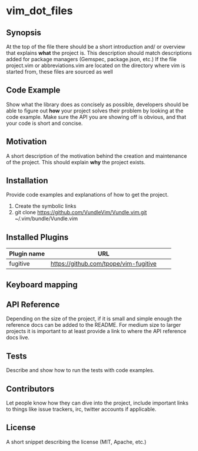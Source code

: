 # vim_dot_files
## Synopsis

At the top of the file there should be a short introduction and/ or overview that explains **what** the project is. This description should match descriptions added for package managers (Gemspec, package.json, etc.)
If the file project.vim or abbreviations.vim are located on the directory where
vim is started from, these files are sourced as well

## Code Example

Show what the library does as concisely as possible, developers should be able to figure out **how** your project solves their problem by looking at the code example. Make sure the API you are showing off is obvious, and that your code is short and concise.

## Motivation

A short description of the motivation behind the creation and maintenance of the project. This should explain **why** the project exists.

## Installation

Provide code examples and explanations of how to get the project.
1. Create the symbolic links
1. git clone https://github.com/VundleVim/Vundle.vim.git ~/.vim/bundle/Vundle.vim

## Installed Plugins

| Plugin name | URL |  |  |
|-------------|-----|--|--|
| fugitive |https://github.com/tpope/vim-fugitive  |  |  |


## Keyboard mapping


## API Reference

Depending on the size of the project, if it is small and simple enough the reference docs can be added to the README. For medium size to larger projects it is important to at least provide a link to where the API reference docs live.

## Tests

Describe and show how to run the tests with code examples.

## Contributors

Let people know how they can dive into the project, include important links to things like issue trackers, irc, twitter accounts if applicable.

## License

A short snippet describing the license (MIT, Apache, etc.)

